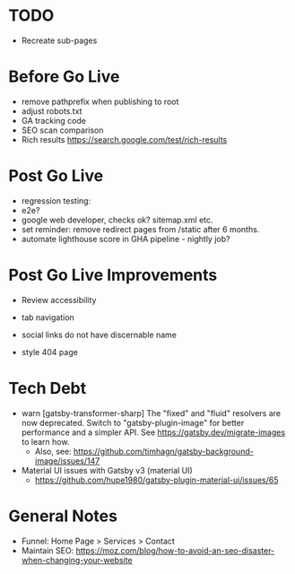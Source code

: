 # TODO
- Recreate sub-pages

# Before Go Live
- remove pathprefix when publishing to root
- adjust robots.txt
- GA tracking code
- SEO scan comparison
- Rich results https://search.google.com/test/rich-results

# Post Go Live
- regression testing:
 - e2e?
 - google web developer, checks ok? sitemap.xml etc.
 - set reminder: remove redirect pages from /static after 6 months.
 - automate lighthouse score in GHA pipeline - nightly job?

 # Post Go Live Improvements
 - Review accessibility
  - tab navigation
  - social links do not have discernable name  

- style 404 page

 # Tech Debt
 - warn [gatsby-transformer-sharp] The "fixed" and "fluid" resolvers are now deprecated. Switch
to "gatsby-plugin-image" for better performance and a simpler API. See
https://gatsby.dev/migrate-images to learn how.
   - Also, see: https://github.com/timhagn/gatsby-background-image/issues/147
- Material UI issues with Gatsby v3 (material UI)
   - https://github.com/hupe1980/gatsby-plugin-material-ui/issues/65
# General Notes
- Funnel: Home Page > Services > Contact
- Maintain SEO: https://moz.com/blog/how-to-avoid-an-seo-disaster-when-changing-your-website
